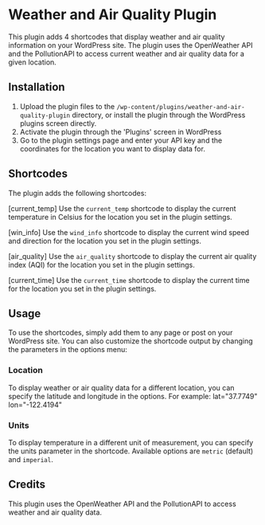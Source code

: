 # Weather and Air Quality Plugin

This plugin adds 4 shortcodes that display weather and air quality information on your WordPress site. The plugin uses the OpenWeather API and the PollutionAPI to access current weather and air quality data for a given location.

## Installation

1. Upload the plugin files to the `/wp-content/plugins/weather-and-air-quality-plugin` directory, or install the plugin through the WordPress plugins screen directly.
2. Activate the plugin through the 'Plugins' screen in WordPress
3. Go to the plugin settings page and enter your API key and the coordinates for the location you want to display data for.

## Shortcodes

The plugin adds the following shortcodes:

[current_temp]
Use the `current_temp` shortcode to display the current temperature in Celsius for the location you set in the plugin settings.


[win_info]
Use the `wind_info` shortcode to display the current wind speed and direction for the location you set in the plugin settings.

[air_quality]
Use the `air_quality` shortcode to display the current air quality index (AQI) for the location you set in the plugin settings.

[current_time]
Use the `current_time` shortcode to display the current time for the location you set in the plugin settings.

## Usage

To use the shortcodes, simply add them to any page or post on your WordPress site. You can also customize the shortcode output by changing the parameters in the options menu:

### Location

To display weather or air quality data for a different location, you can specify the latitude and longitude in the options. For example:
lat="37.7749" lon="-122.4194"

### Units

To display temperature in a different unit of measurement, you can specify the units parameter in the shortcode. Available options are `metric` (default) and `imperial`. 


## Credits

This plugin uses the OpenWeather API and the PollutionAPI to access weather and air quality data.




